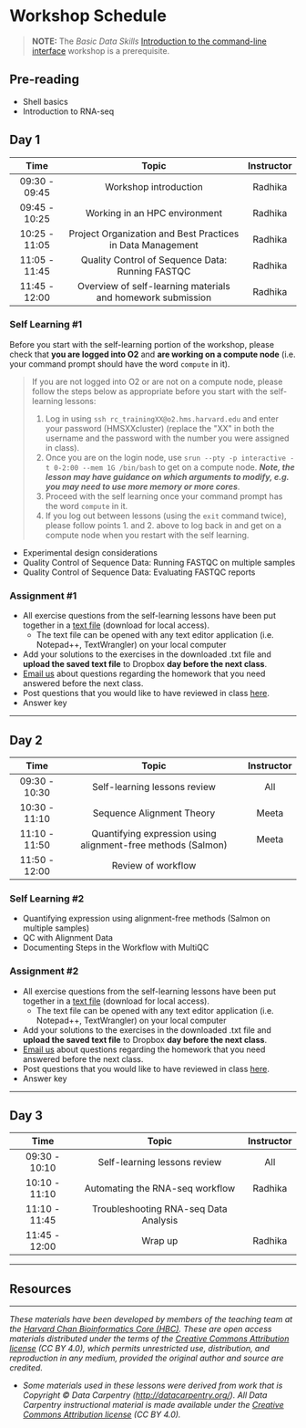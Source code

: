 # Workshop Schedule

> **NOTE:** The *Basic Data Skills* [Introduction to the command-line interface](https://hbctraining.github.io/Intro-to-Shell-flipped/schedule/) workshop is a prerequisite.
## Pre-reading
* Shell basics
* Introduction to RNA-seq

## Day 1

| Time |  Topic  | Instructor |
|:-----------:|:----------:|:--------:|
| 09:30 - 09:45 | Workshop introduction | Radhika |
| 09:45 - 10:25 | Working in an HPC environment | Radhika |
| 10:25 - 11:05 | Project Organization and Best Practices in Data Management | Radhika |
| 11:05 - 11:45 | Quality Control of Sequence Data: Running FASTQC | Radhika |
| 11:45 - 12:00 | Overview of self-learning materials and homework submission | Radhika |

### Self Learning #1

Before you start with the self-learning portion of the workshop, please check that **you are logged into O2** and **are working on a compute node** (i.e. your command prompt should have the word `compute` in it).

> If you are not logged into O2 or are not on a compute node, please follow the steps below as appropriate before you start with the self-learning lessons:
> 1. Log in using `ssh rc_trainingXX@o2.hms.harvard.edu` and enter your password (HMSXXcluster) (replace the "XX" in both the username and the password with the number you were assigned in class). 
> 2. Once you are on the login node, use `srun --pty -p interactive -t 0-2:00 --mem 1G /bin/bash` to get on a compute node. ***Note, the lesson may have guidance on which arguments to modify, e.g. you may need to use more memory or more cores***.
> 3. Proceed with the self learning once your command prompt has the word `compute` in it.
> 4. If you log out between lessons (using the `exit` command twice), please follow points 1. and 2. above to log back in and get on a compute node when you restart with the self learning.

* Experimental design considerations
* Quality Control of Sequence Data: Running FASTQC on multiple samples
* Quality Control of Sequence Data: Evaluating FASTQC reports

### Assignment #1
* All exercise questions from the self-learning lessons have been put together in a [text file](https://raw.githubusercontent.com/hbctraining/Intro-to-shell-flipped/master/homework/Day1_assignment.txt) (download for local access).
  * The text file can be opened with any text editor application (i.e. Notepad++, TextWrangler) on your local computer
* Add your solutions to the exercises in the downloaded .txt file and **upload the saved text file** to Dropbox **day before the next class**.
* [Email us](mailto:hbctraining@hsph.harvard.edu) about questions regarding the homework that you need answered before the next class.
* Post questions that you would like to have reviewed in class [here](https://PollEv.com/hbctraining945).
* Answer key

***

## Day 2

| Time |  Topic  | Instructor |
|:-----------:|:----------:|:--------:|
| 09:30 - 10:30 | Self-learning lessons review | All |
| 10:30 - 11:10 | Sequence Alignment Theory | Meeta |
| 11:10 - 11:50 | Quantifying expression using alignment-free methods (Salmon) | Meeta |
| 11:50 - 12:00 | Review of workflow | |

### Self Learning #2
* Quantifying expression using alignment-free methods (Salmon on multiple samples)
* QC with Alignment Data
* Documenting Steps in the Workflow with MultiQC

### Assignment #2
* All exercise questions from the self-learning lessons have been put together in a [text file](https://raw.githubusercontent.com/hbctraining/Intro-to-shell-flipped/master/homework/Day2_assignment.txt) (download for local access).
  * The text file can be opened with any text editor application (i.e. Notepad++, TextWrangler) on your local computer
* Add your solutions to the exercises in the downloaded .txt file and **upload the saved text file** to Dropbox **day before the next class**.
* [Email us](mailto:hbctraining@hsph.harvard.edu) about questions regarding the homework that you need answered before the next class.
* Post questions that you would like to have reviewed in class [here](https://PollEv.com/hbctraining945).
* Answer key

***

## Day 3

| Time |  Topic  | Instructor |
|:-----------:|:----------:|:--------:|
| 09:30 - 10:10 | Self-learning lessons review | All |
| 10:10 - 11:10 | Automating the RNA-seq workflow| Radhika |
| 11:10 - 11:45 | Troubleshooting RNA-seq Data Analysis |  |
| 11:45 - 12:00 | Wrap up | Radhika |

***

## Resources



***
*These materials have been developed by members of the teaching team at the [Harvard Chan Bioinformatics Core (HBC)](http://bioinformatics.sph.harvard.edu/). These are open access materials distributed under the terms of the [Creative Commons Attribution license](https://creativecommons.org/licenses/by/4.0/) (CC BY 4.0), which permits unrestricted use, distribution, and reproduction in any medium, provided the original author and source are credited.*

* *Some materials used in these lessons were derived from work that is Copyright © Data Carpentry (http://datacarpentry.org/). 
All Data Carpentry instructional material is made available under the [Creative Commons Attribution license](https://creativecommons.org/licenses/by/4.0/) (CC BY 4.0).*
